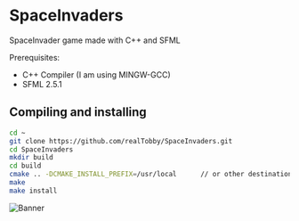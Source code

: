 # SpaceInvaders
SpaceInvader game made with C++ and SFML

Prerequisites:
- C++ Compiler (I am using MINGW-GCC)
- SFML 2.5.1

## Compiling and installing
```bash
cd ~
git clone https://github.com/realTobby/SpaceInvaders.git
cd SpaceInvaders
mkdir build
cd build
cmake .. -DCMAKE_INSTALL_PREFIX=/usr/local      // or other destination directory
make
make install
```


![Banner](https://github.com/realTobby/SpaceInvaders/blob/main/github/preview2.gif)

